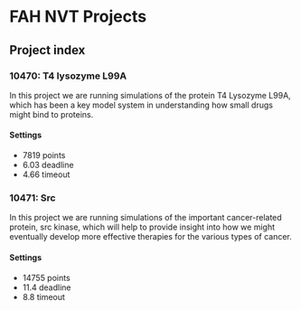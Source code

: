 # FAH NVT Projects

## Project index

### 10470: T4 lysozyme L99A

In this project we are running simulations of the protein T4 Lysozyme L99A, which has been a key model system in understanding how small drugs might bind to proteins.

#### Settings
* 7819 points
* 6.03 deadline
* 4.66 timeout

### 10471: Src
In this project we are running simulations of the important cancer-related protein, src kinase, which will help to provide insight into how we might eventually develop more effective therapies for the various types of cancer.
#### Settings
* 14755 points
* 11.4 deadline
* 8.8 timeout
